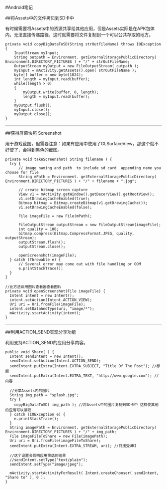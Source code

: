 ﻿#Android笔记

##将Assets中的文件拷贝到SD卡中

  有时候需要将Assets中的资源共享给其他应用，但是Assets实际是在APK包体内，无法直接传递路径，这时就需要将文件复制到一个可以公共存取的地方。

    private void copyBigDataToSD(String strOutFileName) throws IOException {  
        InputStream myInput;  
        String outpath = Environment. getExternalStoragePublicDirectory( Environment.DIRECTORY_PICTURES ) + "/" + strOutFileName;
        OutputStream myOutput = new FileOutputStream( outpath );  
        myInput = mActivity.getAssets().open( strOutFileName );  
        byte[] buffer = new byte[1024];  
        int length = myInput.read(buffer);
        while(length > 0)
        {
            myOutput.write(buffer, 0, length); 
            length = myInput.read(buffer);
        }            
        myOutput.flush();  
        myInput.close();  
        myOutput.close();        
    }  


------------------------------

##获得屏幕快照 Screenshot

  用于游戏截图，但需要注意：如果有应用中使用了GLSurfaceView，那这个就不好使了，会得到黑色的截图。

    private void takeScreenshot( String filename ) {
      try {
          // image naming and path  to include sd card  appending name you choose for file
          String mPath = Environment. getExternalStoragePublicDirectory( Environment.DIRECTORY_PICTURES ) + "/" + filename + ".jpg";

          // create bitmap screen capture
          View v1 = mActivity.getWindow().getDecorView().getRootView();
          v1.setDrawingCacheEnabled(true);
          Bitmap bitmap = Bitmap.createBitmap(v1.getDrawingCache());
          v1.setDrawingCacheEnabled(false);

          File imageFile = new File(mPath);

          FileOutputStream outputStream = new FileOutputStream(imageFile);
          int quality = 100;
          bitmap.compress(Bitmap.CompressFormat.JPEG, quality, outputStream);
          outputStream.flush();
          outputStream.close();

          openScreenshot(imageFile);
      } catch (Throwable e) {
          // Several error may come out with file handling or OOM
          e.printStackTrace();
      }
    }
      
    //此方法调用图片查看器查看图片
    private void openScreenshot(File imageFile) {
      Intent intent = new Intent();
      intent.setAction(Intent.ACTION_VIEW);
      Uri uri = Uri.fromFile(imageFile);
      intent.setDataAndType(uri, "image/*");
      mActivity.startActivity(intent);
    }


------------------------------

##利用ACTION_SEND实现分享功能

利用支持ACTION_SEND的应用分享内容。

    public void Share( ) {
      Intent sendIntent = new Intent();
      sendIntent.setAction(Intent.ACTION_SEND);
      sendIntent.putExtra(Intent.EXTRA_SUBJECT, "Title Of The Post"); //标题
      sendIntent.putExtra(Intent.EXTRA_TEXT, "http://www.google.com"); //内容
      
      //分享Assets内的图片
      String img_path = "splash.jpg";
      try {
        copyBigDataToSD( img_path ); //将Assets中的图片复制到SD卡中 这样使其他的应用可以读取
      } catch (IOException e) {
        e.printStackTrace();
      }
      String imagePath = Environment. getExternalStoragePublicDirectory( Environment.DIRECTORY_PICTURES ) + "/" + img_path;
      File imageFileToShare = new File(imagePath);
      Uri uri = Uri.fromFile(imageFileToShare);
      sendIntent.putExtra(Intent.EXTRA_STREAM, uri); //只接受URI
      
      //这个设置会影响应用筛选的结果
      //sendIntent.setType("text/plain");
      sendIntent.setType("image/jpeg");
      
      mActivity.startActivityForResult( Intent.createChooser( sendIntent, "Share to" ), 0 );
    }

